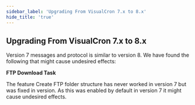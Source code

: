 ```yaml
---
sidebar_label: 'Upgrading From VisualCron 7.x to 8.x'
hide_title: 'true'
---
```


## Upgrading From VisualCron 7.x to 8.x

Version 7 messages and protocol is similar to version 8. We have found the following that might cause undesired effects:
 
 
**FTP Download Task**

The feature Create FTP folder structure has never worked in version 7 but was fixed in version. As this was enabled by default in version 7 it might cause undesired effects.